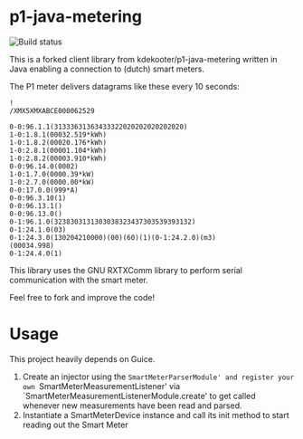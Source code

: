 p1-java-metering
================

![Build status](https://travis-ci.org/bakkerv/p1-java-metering.svg?branch=development)

This is a forked client library from  kdekooter/p1-java-metering written in Java enabling a connection to (dutch) smart meters.

The P1 meter delivers datagrams like these every 10 seconds:

```
!
/XMX5XMXABCE000062529

0-0:96.1.1(31333631363433322020202020202020)
1-0:1.8.1(00032.519*kWh)
1-0:1.8.2(00020.176*kWh)
1-0:2.8.1(00001.104*kWh)
1-0:2.8.2(00003.910*kWh)
0-0:96.14.0(0002)
1-0:1.7.0(0000.39*kW)
1-0:2.7.0(0000.00*kW)
0-0:17.0.0(999*A)
0-0:96.3.10(1)
0-0:96.13.1()
0-0:96.13.0()
0-1:96.1.0(3238303131303038323437303539393132)
0-1:24.1.0(03)
0-1:24.3.0(130204210000)(00)(60)(1)(0-1:24.2.0)(m3)
(00034.998)
0-1:24.4.0(1)
```

This library uses the GNU RXTXComm library to perform serial communication with the smart meter.

Feel free to fork and improve the code!

Usage
=====
This project heavily depends on Guice. 
1. Create an injector using the `SmartMeterParserModule' and register your own `SmartMeterMeasurementListener' via `SmartMeterMeasurementListenerModule.create' to get called whenever new measurements have been read and parsed.
2. Instantiate a SmartMeterDevice instance and call its init method to start reading out the Smart Meter